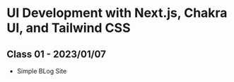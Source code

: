 # UI Development with Next.js, Chakra UI, and Tailwind CSS

## Class 01 - 2023/01/07

- Simple BLog Site
